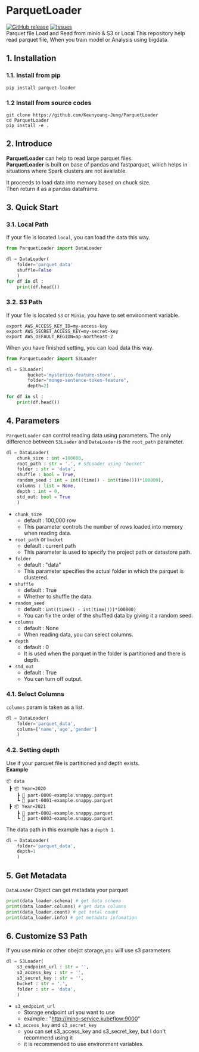 # ParquetLoader
<a href="https://github.com/Keunyoung-Jung/ParquetLoader/releases"><img alt="GitHub release" src="https://img.shields.io/github/release/Keunyoung-Jung/ParquetLoader.svg" /></a> 
<a href="https://github.com/Keunyoung-Jung/ParquetLoader/issues"><img alt="Issues" src="https://img.shields.io/github/issues/Keunyoung-Jung/ParquetLoader"/></a>    
Parquet file Load and Read from minio &amp; S3 or Local
This repository help read parquet file, When you train model or Analysis using bigdata.

## 1. Installation
### 1.1. Install from pip
```shell
pip install parquet-loader
```
### 1.2 Install from source codes
```shell
git clone https://github.com/Keunyoung-Jung/ParquetLoader
cd ParquetLoader
pip install -e .
```
## 2. Introduce
**ParquetLoader** can help to read large parquet files.    
**ParquetLoader** is built on base of pandas and fastparquet, which helps in situations where Spark clusters are not available.

It proceeds to load data into memory based on chuck size.    
Then return it as a pandas dataframe.    
## 3. Quick Start
### 3.1. Local Path
If your file is located `local`, you can load the data this way.
```python
from ParquetLoader import DataLoader

dl = DataLoader(
    folder='parquet_data'
    shuffle=False
    )
for df in dl :
    print(df.head())
```
### 3.2. S3 Path
If your file is located `S3` or `Minio`, you have to set 
environment variable.    
```shell
export AWS_ACCESS_KEY_ID=my-access-key
export AWS_SECRET_ACCESS_KEY=my-secret-key
export AWS_DEFAULT_REGION=ap-northeast-2
```
When you have finished setting, you can load data this way.   
```python
from ParquetLoader import S3Loader

sl = S3Loader(
        bucket='mysterico-feature-store',
        folder="mongo-sentence-token-feature",
        depth=2)

for df in sl :
    print(df.head())
```

## 4. Parameters
`ParquetLoader` can control reading data using parameters.
The only difference between `S3Loader` and `DataLoader` is the `root_path` parameter.
```python
dl = DataLoader(
    chunk_size : int =100000,
    root_path : str = '.', # S3Loader using "bucket"
    folder : str = 'data',
    shuffle : bool = True,
    random_seed : int = int((time() - int(time()))*100000),
    columns : list = None,
    depth : int = 0,
    std_out: bool = True
    )
```
* `chunk_size`
    * default : 100,000 row 
    * This parameter controls the number of rows loaded into memory when reading data.
* `root_path` or `bucket`
    * default : current path
    * This parameter is used to specify the project path or datastore path.
* `folder`
    * default : "data"
    * This parameter specifies the actual folder in which the parquet is clustered.
* `shuffle`
    * default : True
    * Whether to shuffle the data.
* `random_seed`
    * default : `int((time() - int(time()))*100000)`
    * You can fix the order of the shuffled data by giving it a random seed.
* `columns`
    * default : None
    * When reading data, you can select columns.
* `depth`
    * default : 0
    * It is used when the parquet in the folder is partitioned and there is depth.
* `std_out`
    * default : True
    * You can turn off output.

### 4.1. Select Columns
`columns` param is taken as a list.
```python
dl = DataLoader(
    folder='parquet_data',
    colums=['name','age','gender']
    )
```
### 4.2. Setting depth
Use if your parquet file is partitioned and depth exists.    
**Example**
```
📦 data    
 ┣ 📦 Year=2020     
    ┣ 📜 part-0000-example.snappy.parquet   
    ┗ 📜 part-0001-example.snappy.parquet  
 ┣ 📦 Year=2021     
    ┣ 📜 part-0002-example.snappy.parquet   
    ┗ 📜 part-0003-example.snappy.parquet  
```
The data path in this example has a `depth 1`.
```python
dl = DataLoader(
    folder='parquet_data',
    depth=1
    )
```

## 5. Get Metadata
`DataLoader` Object can get metadata your parquet
```python
print(data_loader.schema) # get data schema
print(data_loader.columns) # get data columns
print(data_loader.count) # get total count
print(data_loader.info) # get metadata infomation
```

## 6. Customize S3 Path
If you use minio or other obejct storage,you will use s3 parameters
```python
dl = S3Loader(
    s3_endpoint_url : str = '',
    s3_access_key : str = '',
    s3_secret_key : str = '',
    bucket : str = '.',
    folder : str = 'data',
    )
```
* `s3_endpoint_url`
    * Storage endpoint url you want to use
    * example : "http://mino-service.kubeflow:9000"
* `s3_access_key` and `s3_secret_key`
    * you can set s3_access_key and s3_secret_key, but I don't recommend using it
    * it is recommended to use environment variables.
